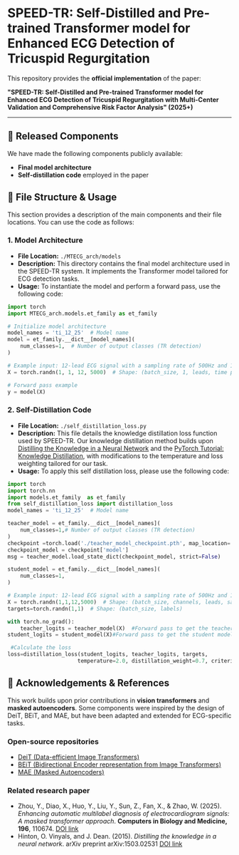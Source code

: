 # SPEED-TR: Self-Distilled and Pre-trained Transformer model for Enhanced ECG Detection of Tricuspid Regurgitation

This repository provides the **official implementation** of the paper:

**"SPEED-TR: Self-Distilled and Pre-trained Transformer model for Enhanced ECG Detection of Tricuspid Regurgitation with Multi-Center Validation and Comprehensive Risk Factor Analysis" (2025+)**

---

## 🔹 Released Components
We have made the following components publicly available:
- **Final model architecture**
- **Self-distillation code** employed in the paper


## 🔹 File Structure & Usage
This section provides a description of the main components and their file locations. You can use the code as follows:

### 1. **Model Architecture**
- **File Location:** `./MTECG_arch/models`
- **Description:** This directory contains the final model architecture used in the SPEED-TR system. It implements the Transformer model tailored for ECG detection tasks.
- **Usage:** To instantiate the model and perform a forward pass, use the following code:

```python
import torch
import MTECG_arch.models.et_family as et_family

# Initialize model architecture
model_names = 'ti_12_25'  # Model name
model = et_family.__dict__[model_names](
    num_classes=1,  # Number of output classes (TR detection)
)

# Example input: 12-lead ECG signal with a sampling rate of 500Hz and 10 seconds duration
X = torch.randn(1, 1, 12, 5000)  # Shape: (batch_size, 1, leads, time points)

# Forward pass example
y = model(X)
```
### 2. **Self-Distillation Code**
- **File Location:** `./self_distillation_loss.py`
- **Description:** This file details the knowledge distillation loss function used by SPEED-TR. Our knowledge distillation method builds upon [Distilling the Knowledge in a Neural Network](https://arxiv.org/abs/1503.02531) and the [PyTorch Tutorial: Knowledge Distillation](https://docs.pytorch.org/tutorials/beginner/knowledge_distillation_tutorial.html), with modifications to the temperature and loss weighting tailored for our task.
- **Usage:** To apply this self distillation loss, please use the following code:
```python
import torch
import torch.nn
import models.et_family  as et_family
from self_distillation_loss import distillation_loss
model_names = 'ti_12_25'  # Model name

teacher_model = et_family.__dict__[model_names](  
    num_classes=1,# Number of output classes (TR detection)
)
checkpoint =torch.load('./teacher_model_checkpoint.pth', map_location='cpu') #Load teacher model parameters
checkpoint_model = checkpoint['model']
msg = teacher_model.load_state_dict(checkpoint_model, strict=False)

student_model = et_family.__dict__[model_names](
    num_classes=1,
)

# Example input: 12-lead ECG signal with a sampling rate of 500Hz and 10 seconds duration
X = torch.randn(1,1,12,5000)  # Shape: (batch_size, channels, leads, samples)
targets=torch.randn(1,1)  # Shape: (batch_size, labels)

with torch.no_grad():
    teacher_logits = teacher_model(X)  #Forward pass to get the teacher model output
student_logits = student_model(X)#Forward pass to get the student model output

 #Calculate the loss
loss=distillation_loss(student_logits, teacher_logits, targets, 
                      temperature=2.0, distillation_weight=0.7, criterion=torch.nn.BCEWithLogitsLoss()) 
```

## 🙏 Acknowledgements & References

This work builds upon prior contributions in **vision transformers** and **masked autoencoders**. Some components were inspired by the design of DeiT, BEiT, and MAE, but have been adapted and extended for ECG-specific tasks.  

### Open-source repositories
- [DeiT (Data-efficient Image Transformers)](https://github.com/facebookresearch/deit)  
- [BEiT (Bidirectional Encoder representation from Image Transformers)](https://github.com/microsoft/unilm/tree/master/beit)  
- [MAE (Masked Autoencoders)](https://github.com/facebookresearch/mae)  

### Related research paper
- Zhou, Y., Diao, X., Huo, Y., Liu, Y., Sun, Z., Fan, X., & Zhao, W. (2025). *Enhancing automatic multilabel diagnosis of electrocardiogram signals: A masked transformer approach*. **Computers in Biology and Medicine, 196**, 110674. [DOI link](https://doi.org/10.1016/j.compbiomed.2025.110674)
-  Hinton, O. Vinyals, and J. Dean. (2015). *Distilling the knowledge in a neural network*. arXiv preprint arXiv:1503.02531 [DOI link](https://arxiv.org/abs/1503.02531)
